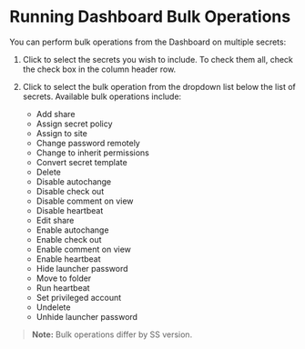 [title]: # (Running Dashboard Bulk Operations)
[tags]: # (Bulk Operations)
[priority]: # (30)

# Running Dashboard Bulk Operations

You can perform bulk operations from the Dashboard on multiple secrets:

1. Click to select the secrets you wish to include. To check them all, check the check box in the column header row.

1. Click to select the bulk operation from the dropdown list below the list of secrets. Available bulk operations include:

   - Add share
   - Assign secret policy
   - Assign to site
   - Change password remotely
   - Change to inherit permissions
   - Convert secret template
   - Delete
   - Disable autochange
   - Disable check out
   - Disable comment on view
   - Disable heartbeat
   - Edit share  
   - Enable autochange  
   - Enable check out
   - Enable comment on view
   - Enable heartbeat
   - Hide launcher password
   - Move to folder
   - Run heartbeat
   - Set privileged account
   - Undelete
   - Unhide launcher password

> **Note:** Bulk operations differ by SS version.
